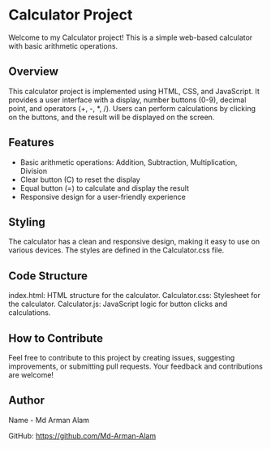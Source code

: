 # Calculator Project

Welcome to my Calculator project! This is a simple web-based calculator with basic arithmetic operations.

## Overview

This calculator project is implemented using HTML, CSS, and JavaScript. It provides a user interface with a display, number buttons (0-9), decimal point, and operators (+, -, *, /). Users can perform calculations by clicking on the buttons, and the result will be displayed on the screen.

## Features

- Basic arithmetic operations: Addition, Subtraction, Multiplication, Division
- Clear button (C) to reset the display
- Equal button (=) to calculate and display the result
- Responsive design for a user-friendly experience

## Styling
The calculator has a clean and responsive design, making it easy to use on various devices. The styles are defined in the Calculator.css file.

## Code Structure
index.html: HTML structure for the calculator.
Calculator.css: Stylesheet for the calculator.
Calculator.js: JavaScript logic for button clicks and calculations.

## How to Contribute
Feel free to contribute to this project by creating issues, suggesting improvements, or submitting pull requests. Your feedback and contributions are welcome!

## Author
Name - Md Arman Alam

GitHub: https://github.com/Md-Arman-Alam
